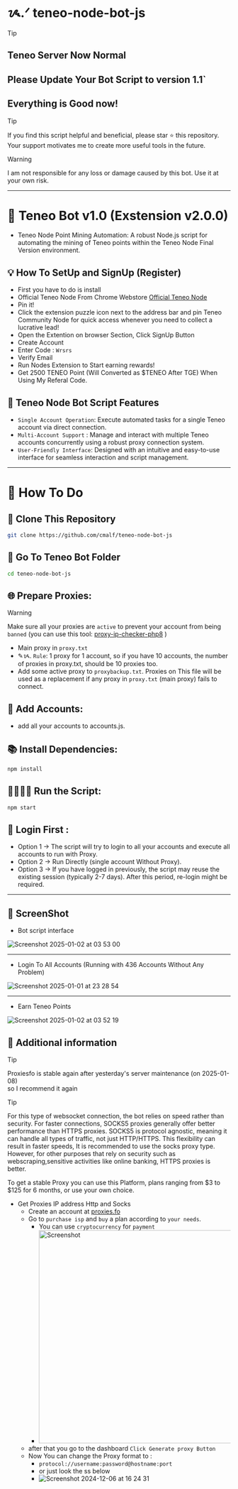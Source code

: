 <!--
########################################################
#                                                      #
#   CODE  : Teneo Node Bot v1.0 (Exstension v2.0.0)    #
#   NodeJs: v22.9.0                                    #
#   Author: Furqonflynn (cmalf)                        #
#   TG    : https://t.me/furqonflynn                   #
#   GH    : https://github.com/cmalf                   #
#                                                      #
########################################################
-->

# ᝰ.ᐟ teneo-node-bot-js

>[!TIP]
> ## Teneo Server Now Normal <br>
> ## Please Update Your Bot Script to version 1.1`
> ## Everything is Good now!

> [!TIP]
> If you find this script helpful and beneficial, please star ⭐ this repository. Your support motivates me to create more useful tools in the future.
> 

> [!WARNING]
> I am not responsible for any loss or damage caused by this bot. Use it at your own risk.
> 
<hr>

# 🦾 Teneo Bot v1.0 (Exstension v2.0.0)

- Teneo Node Point Mining Automation: A robust Node.js script for automating the mining of Teneo points within the Teneo Node Final Version environment.

## 💡 How To SetUp and SignUp (Register)

- First you have to do is install <br>
- Official Teneo Node From Chrome Webstore [Official Teneo Node](https://chromewebstore.google.com/detail/teneo-community-node/emcclcoaglgcpoognfiggmhnhgabppkm)
- Pin it!
- Click the extension puzzle icon next to the address bar and pin Teneo Community Node for quick access whenever you need to collect a lucrative lead!
- Open the Extention on browser Section, Click SignUp Button
- Create Account
- Enter Code : `Wrsrs`
- Verify Email
- Run Nodes Extension to Start earning rewards!
- Get 2500 TENEO Point (Will Converted as $TENEO After TGE) When Using My Referal Code.

## 📎 Teneo Node Bot Script Features

- `Single Account Operation`: Execute automated tasks for a single Teneo account via direct connection.
- `Multi-Account Support`  : Manage and interact with multiple Teneo accounts concurrently using a robust proxy connection system.
- `User-Friendly Interface`: Designed with an intuitive and easy-to-use interface for seamless interaction and script management.


<hr>

# 🤔 How To Do

## 🧬 Clone This Repository

```bash
git clone https://github.com/cmalf/teneo-node-bot-js
```

## 📂 Go To Teneo Bot Folder

```bash
cd teneo-node-bot-js
```

## 🌐 Prepare Proxies:
> [!WARNING]
> Make sure all your proxies are `active` to prevent your account from being `banned` (you can use this tool: [proxy-ip-checker-php8](https://github.com/cmalf/proxy-ip-checker-php) )
- Main proxy in `proxy.txt`
- ✎ᝰ. `Rule`: 1 proxy for 1 account, so if you have 10 accounts, the number of proxies in proxy.txt, should be 10 proxies too.
- Add some active proxy to `proxybackup.txt`. Proxies on This file will be used as a replacement if any proxy in `proxy.txt` (main proxy) fails to connect.

## 🤖 Add Accounts:

- add all your accounts to accounts.js.

## 📚 Install Dependencies:

```bash
npm install
```

## 🏃🏻‍♂️‍➡️ Run the Script:

```bash
npm start
```
## 🔐 Login First :

- Option 1 -> The script will try to login to all your accounts and execute all accounts to run with Proxy.
- Option 2 -> Run Directly (single account Without Proxy).
- Option 3 -> If you have logged in previously, the script may reuse the existing session (typically 2-7 days). After this period, re-login might be required.

<hr>

## 🎡 ScreenShot

- Bot script interface
 
![Screenshot 2025-01-02 at 03 53 00](https://github.com/user-attachments/assets/198a406e-5fe4-45b6-90a9-02200c377359)

<hr>

- Login To All Accounts (Running with 436 Accounts Without Any Problem)

![Screenshot 2025-01-01 at 23 28 54](https://github.com/user-attachments/assets/5472a04c-0a02-4a23-a501-54cf5334c397)

<hr>

- Earn Teneo Points

![Screenshot 2025-01-02 at 03 52 19](https://github.com/user-attachments/assets/1bc73c7a-fa69-46ea-a91f-4d748006babf)

## 📢 Additional information

> [!TIP]
> Proxiesfo is stable again after yesterday's server maintenance (on 2025-01-08) <br>
> so I recommend it again


> [!TIP]
> For this type of websocket connection, the bot relies on speed rather than security. For faster connections, SOCKS5 proxies generally offer better performance than HTTPS proxies. SOCKS5 is protocol agnostic, meaning it can handle all types of traffic, not just HTTP/HTTPS. This flexibility can result in faster speeds, It is recommended to use the socks proxy type. However, for other purposes that rely on security such as webscraping,sensitive activities like online banking, HTTPS proxies is better.

  To get a stable Proxy you can use this Platform, plans ranging from $3 to $125 for 6 months, or use your own choice.
  
- Get Proxies IP address Http and Socks
  - Create an account at [proxies.fo](https://app.proxies.fo/ref/8b1abd0f-c734-1602-5985-612caedf4c7b)
  - Go to `purchase isp`  and `buy` a plan according to `your needs`.
    - You can use `cryptocurrency` for `payment` 
    - <img src="https://github.com/user-attachments/assets/18f24ed1-cfc6-4141-addb-07e009c7226b" width="720" height="480" alt="Screenshot">
  - after that you go to the dashboard `Click Generate proxy Button`
  - Now You can change the Proxy format to :
     - `protocol://username:password@hostname:port`
     - or just look the ss below
     - ![Screenshot 2024-12-06 at 16 24 31](https://github.com/user-attachments/assets/c9d552f1-7241-4705-8580-30a88aae8638)


